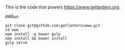 This is the code that powers https://www.getlantern.org.

##Run

```
git clone git@github.com:getlantern/www.git
cd www
npm install -g bower gulp
npm install && bower install
gulp serve
```
